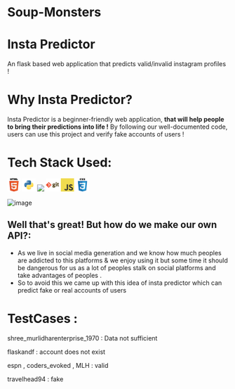 # Soup-Monsters

# Insta Predictor
An flask based web application that predicts valid/invalid instagram profiles  !

# Why Insta Predictor?
Insta Predictor is a beginner-friendly web application, **that will help people to bring their predictions into life !** By following our well-documented code, users can use this project and verify fake accounts of users !

# Tech Stack Used:

<code><img height="30" src="https://raw.githubusercontent.com/github/explore/80688e429a7d4ef2fca1e82350fe8e3517d3494d/topics/html/html.png"></code>
<code><img height="30" src="https://raw.githubusercontent.com/github/explore/80688e429a7d4ef2fca1e82350fe8e3517d3494d/topics/python/python.png"></code>
<code><img height="30" src="https://github.com/tomchen/stack-icons/raw/master/logos/bootstrap.svg"></code>
<code><img height="30" src="https://raw.githubusercontent.com/github/explore/80688e429a7d4ef2fca1e82350fe8e3517d3494d/topics/git/git.png"></code>
<code><img height="30" src="https://raw.githubusercontent.com/github/explore/80688e429a7d4ef2fca1e82350fe8e3517d3494d/topics/javascript/javascript.png"></code>
<code><img height="30" src="https://raw.githubusercontent.com/github/explore/80688e429a7d4ef2fca1e82350fe8e3517d3494d/topics/css/css.png"></code>

![image](https://img.shields.io/badge/Flask-000000?style=for-the-badge&logo=flask&logoColor=white)

## Well that's great! But how do we make our own API?:
* As we live in social media generation and we know how much peoples are addicted to this platforms & we enjoy using it but some time it should be dangerous for us as a lot of peoples stalk on social platforms and take advantages of peoples .
* So to avoid this we came up with this idea of insta predictor which can predict fake or real accounts of users 


# TestCases : 

shree_murlidharenterprise_1970 : Data not sufficient

flaskandf : account does not exist 

espn , coders_evoked , MLH : valid 

travelhead94 : fake
